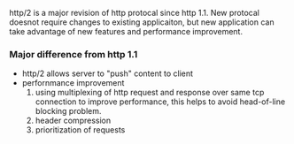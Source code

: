 http/2 is a major revision of http protocal since http 1.1. New protocal doesnot require changes to existing applicaiton, but new application can take advantage of new features and performance improvement. 

### Major difference from http 1.1
* http/2 allows server to "push" content to client
* perfornmance improvement
    1. using multiplexing of http request and response over same tcp connection to improve performance, this helps to avoid head-of-line blocking problem.
    2. header compression
    3. prioritization of requests